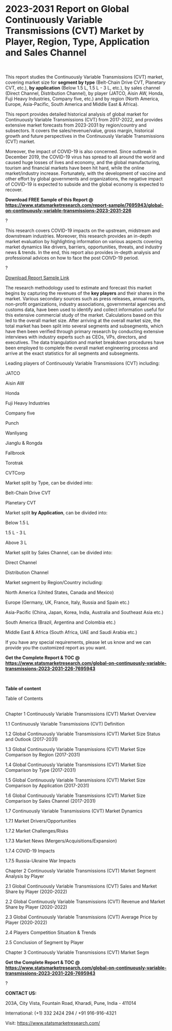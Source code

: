 <h1>2023-2031 Report on Global Continuously Variable Transmissions (CVT) Market by Player, Region, Type, Application and Sales Channel</h1><br/><p>This report studies the Continuously Variable Transmissions (CVT) market, covering market size for <strong>segment by type</strong> (Belt-Chain Drive CVT, Planetary CVT, etc.), <strong>by application</strong> (Below 1.5 L, 1.5 L - 3 L, etc.), by sales channel (Direct Channel, Distribution Channel), by player (JATCO, Aisin AW, Honda, Fuji Heavy Industries, Company five, etc.) and by region (North America, Europe, Asia-Pacific, South America and Middle East & Africa).</p>
 
 
 
 <p>This report provides detailed historical analysis of global market for Continuously Variable Transmissions (CVT) from 2017-2022, and provides extensive market forecasts from 2023-2031 by region/country and subsectors. It covers the sales/revenue/value, gross margin, historical growth and future perspectives in the Continuously Variable Transmissions (CVT) market.</p>
 
 
 
 <p>Moreover, the impact of COVID-19 is also concerned. Since outbreak in December 2019, the COVID-19 virus has spread to all around the world and caused huge losses of lives and economy, and the global manufacturing, tourism and financial markets have been hit hard, while the online market/industry increase. Fortunately, with the development of vaccine and other effort by global governments and organizations, the negative impact of COVID-19 is expected to subside and the global economy is expected to recover.</p>
 
 
 
 <div><b>Download FREE Sample of this Report @ <a href="https://www.statsmarketresearch.com/download-free-sample/7695943/global-on-continuously-variable-transmissions-2023-2031-226">https://www.statsmarketresearch.com/report-sample/7695943/global-on-continuously-variable-transmissions-2023-2031-226</a></b></div>
 
 
 
 <p>? </p>
 
 
 
 <p>This research covers COVID-19 impacts on the upstream, midstream and downstream industries. Moreover, this research provides an in-depth market evaluation by highlighting information on various aspects covering market dynamics like drivers, barriers, opportunities, threats, and industry news & trends. In the end, this report also provides in-depth analysis and professional advices on how to face the post COIVD-19 period.</p>
 
 
 
 <p>? </p>
 
 
 
 <p><a href="https://www.statsmarketresearch.com/download-free-sample/7695943/global-on-continuously-variable-transmissions-2023-2031-226">Download Report Sample Link</a></p>
 
 
 
 <p>The research methodology used to estimate and forecast this market begins by capturing the revenues of the <strong>key players</strong> and their shares in the market. Various secondary sources such as press releases, annual reports, non-profit organizations, industry associations, governmental agencies and customs data, have been used to identify and collect information useful for this extensive commercial study of the market. Calculations based on this led to the overall market size. After arriving at the overall market size, the total market has been split into several segments and subsegments, which have then been verified through primary research by conducting extensive interviews with industry experts such as CEOs, VPs, directors, and executives. The data triangulation and market breakdown procedures have been employed to complete the overall market engineering process and arrive at the exact statistics for all segments and subsegments.</p>
 
 
 
 <p>Leading players of Continuously Variable Transmissions (CVT) including:</p>
 
 
 
 <p>JATCO</p>
 
 
 
 <p>Aisin AW</p>
 
 
 
 <p>Honda</p>
 
 
 
 <p>Fuji Heavy Industries</p>
 
 
 
 <p>Company five</p>
 
 
 
 <p>Punch</p>
 
 
 
 <p>Wanliyang</p>
 
 
 
 <p>Jianglu & Rongda</p>
 
 
 
 <p>Fallbrook</p>
 
 
 
 <p>Torotrak</p>
 
 
 
 <p>CVTCorp</p>
 
 
 
 <p>Market split by Type, can be divided into:</p>
 
 
 
 <p>Belt-Chain Drive CVT</p>
 
 
 
 <p>Planetary CVT</p>
 
 
 
 <p>Market split <strong>by Application</strong>, can be divided into:</p>
 
 
 
 <p>Below 1.5 L</p>
 
 
 
 <p>1.5 L - 3 L</p>
 
 
 
 <p>Above 3 L</p>
 
 
 
 <p>Market split by Sales Channel, can be divided into:</p>
 
 
 
 <p>Direct Channel</p>
 
 
 
 <p>Distribution Channel</p>
 
 
 
 <p>Market segment by Region/Country including:</p>
 
 
 
 <p>North America (United States, Canada and Mexico)</p>
 
 
 
 <p>Europe (Germany, UK, France, Italy, Russia and Spain etc.)</p>
 
 
 
 <p>Asia-Pacific (China, Japan, Korea, India, Australia and Southeast Asia etc.)</p>
 
 
 
 <p>South America (Brazil, Argentina and Colombia etc.)</p>
 
 
 
 <p>Middle East & Africa (South Africa, UAE and Saudi Arabia etc.)</p>
 
 
 
 <p>If you have any special requirements, please let us know and we can provide you the customized report as you want.</p>
 
 
 
 <div><b>Get the Complete Report & TOC @ <a href="https://www.statsmarketresearch.com/global-on-continuously-variable-transmissions-2023-2031-226-7695943">https://www.statsmarketresearch.com/global-on-continuously-variable-transmissions-2023-2031-226-7695943</a></b></div>
 
 
 
 <p><br />
 
 <b>Table of content</b></p>
 
 
 
 <p>Table of Contents<br />
 
 <br />
 
 Chapter 1 Continuously Variable Transmissions (CVT) Market Overview<br />
 
 1.1 Continuously Variable Transmissions (CVT) Definition<br />
 
 1.2 Global Continuously Variable Transmissions (CVT) Market Size Status and Outlook (2017-2031)<br />
 
 1.3 Global Continuously Variable Transmissions (CVT) Market Size Comparison by Region (2017-2031)<br />
 
 1.4 Global Continuously Variable Transmissions (CVT) Market Size Comparison by Type (2017-2031)<br />
 
 1.5 Global Continuously Variable Transmissions (CVT) Market Size Comparison by Application (2017-2031)<br />
 
 1.6 Global Continuously Variable Transmissions (CVT) Market Size Comparison by Sales Channel (2017-2031)<br />
 
 1.7 Continuously Variable Transmissions (CVT) Market Dynamics<br />
 
 1.7.1 Market Drivers/Opportunities<br />
 
 1.7.2 Market Challenges/Risks<br />
 
 1.7.3 Market News (Mergers/Acquisitions/Expansion)<br />
 
 1.7.4 COVID-19 Impacts<br />
 
 1.7.5 Russia-Ukraine War Impacts<br />
 
 Chapter 2 Continuously Variable Transmissions (CVT) Market Segment Analysis by Player<br />
 
 2.1 Global Continuously Variable Transmissions (CVT) Sales and Market Share by Player (2020-2022)<br />
 
 2.2 Global Continuously Variable Transmissions (CVT) Revenue and Market Share by Player (2020-2022)<br />
 
 2.3 Global Continuously Variable Transmissions (CVT) Average Price by Player (2020-2022)<br />
 
 2.4 Players Competition Situation & Trends<br />
 
 2.5 Conclusion of Segment by Player<br />
 
 Chapter 3 Continuously Variable Transmissions (CVT) Market Segm</p>
 
 
 
 <div><b>Get the Complete Report & TOC @ <a href="https://www.statsmarketresearch.com/global-on-continuously-variable-transmissions-2023-2031-226-7695943">https://www.statsmarketresearch.com/global-on-continuously-variable-transmissions-2023-2031-226-7695943</a></b></div>
 
 
 
 <p>? </p>
 
 
 
 <p><b>CONTACT US:</b><br />
 
 203A, City Vista, Fountain Road, Kharadi, Pune, India - 411014<br />
 
 International: (+1) 332 2424 294 / +91 916-916-4321<br />
 
 Visit: <a href="https://www.statsmarketresearch.com/">https://www.statsmarketresearch.com/</a></p>